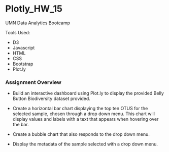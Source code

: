 # Plotly_HW_15
UMN Data Analytics Bootcamp

Tools Used:

* D3
* Javascript
* HTML
* CSS
* Bootstrap
* Plot.ly

### Assignment Overview

* Build an interactive dashboard using Plot.ly to display the provided Belly Button Biodiversity dataset provided.

* Create a horizontal bar chart displaying the top ten OTUS for the selected sample, chosen through a drop down menu.  This chart will display values and labels with a text that appears when hovering over the bar.

* Create a bubble chart that also responds to the drop down menu.

* Display the metadata of the sample selected with a drop down menu.
